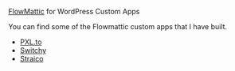 [FlowMattic](https://links.ruhanirabin.com/BFtJ) for WordPress Custom Apps

You can find some of the Flowmattic custom apps that I have built.

- [PXL.to](pxl-to)
- [Switchy](switchy)
- [Straico](straico)

